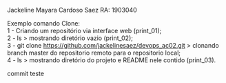 Jackeline Mayara Cardoso Saez RA: 1903040  

Exemplo comando Clone:  
1 - Criando um repositório via interface web (print_01);    
2 - ls > mostrando diretório vazio (print_02);   
3 - git clone https://github.com/jackelinesaez/devops_ac02.git > clonando branch master do repositorio remoto para o repositorio local;  
4 - ls > mostrando diretório do projeto e README nele contido (print_03).  

commit teste
